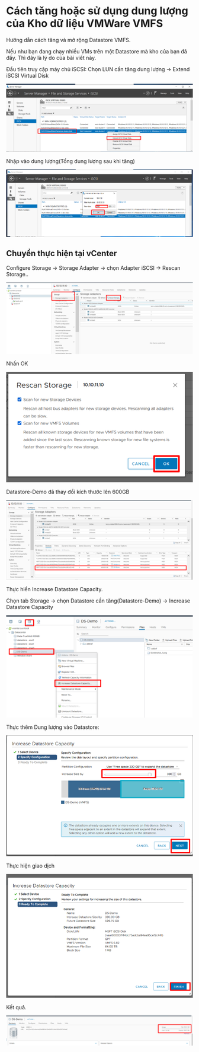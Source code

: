 # Cách tăng hoặc sử dụng dung lượng của Kho dữ liệu VMWare VMFS

Hướng dẫn cách tăng và mở rộng Datastore VMFS.

Nếu như bạn đang chạy nhiều VMs trên một Datastore mà kho của bạn đã đầy. Thì đây là lý do của bài viết này.

Đầu tiên truy cập máy chủ iSCSI:
Chọn LUN cần tăng dung lượng -> Extend iSCSI Virtual Disk

![image](/images/Screenshot_199.png)

Nhập vào dung lượng(Tổng dung lượng sau khi tăng)

![image](/images/Screenshot_201.png)

## Chuyển thực hiện tại vCenter 

Configure Storage -> Storage Adapter -> chọn Adapter iSCSI -> Rescan Storage..

![image](/images/Screenshot_200.png)

Nhấn OK

![image](/images/Screenshot_202.png)

Datastore-Demo đã thay đổi kích thước lên 600GB

![image](/images/Screenshot_203.png)

Thực hiển Increase Datastore Capacity.

Chọn tab Storage -> chọn Datastore cần tăng(Datastore-Demo) -> Increase Datastore Capacity

![image](/images/Screenshot_204.png)

Thực thêm Dung lượng vào Datastore:


![image](/images/Screenshot_205.png)

Thực hiện giao dịch

![image](/images/Screenshot_206.png)

Kết quả.

![image](/images/Screenshot_207.png)